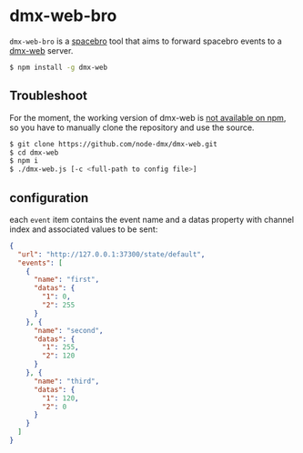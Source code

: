 # dmx-web-bro

`dmx-web-bro` is a [spacebro](https://github.com/spacebro) tool that aims to forward spacebro events to a [dmx-web](https://github.com/node-dmx/dmx-web) server.

```bash
$ npm install -g dmx-web
```

## Troubleshoot

For the moment, the working version of dmx-web is [not available on npm](https://github.com/node-dmx/dmx-web/issues/5), so you have to manually clone the repository and use the source.

```bash
$ git clone https://github.com/node-dmx/dmx-web.git
$ cd dmx-web
$ npm i
$ ./dmx-web.js [-c <full-path to config file>]
```

## configuration

each `event` item contains the event name and a datas property with channel index and associated values to be sent:

```json
{
  "url": "http://127.0.0.1:37300/state/default",
  "events": [
    {
      "name": "first",
      "datas": {
        "1": 0,
        "2": 255
      }
    }, {
      "name": "second",
      "datas": {
        "1": 255,
        "2": 120
      }
    }, {
      "name": "third",
      "datas": {
        "1": 120,
        "2": 0
      }
    }
  ]
}
```
